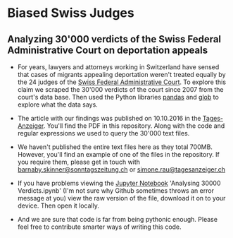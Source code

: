 # Biased Swiss Judges

## Analyzing 30'000 verdicts of the Swiss Federal Administrative Court on deportation appeals

- For years, lawyers and attorneys working in Switzerland have sensed that cases of migrants appealing deportation weren't treated equally by the 24 judges of the [Swiss Federal Administrative Court](http://www.bvger.ch/index.html?lang=en). To explore this claim we scraped the 30'000 verdicts of the court since 2007 from the court's data base. Then used the Python libraries [pandas](http://pandas.pydata.org/) and [glob](https://docs.python.org/2/library/glob.html) to explore what the data says.

- The article with our findings was published on 10.10.2016 in the [Tages-Anzeiger](http://www.tagesanzeiger.ch). You'll find the PDF in this repository. Along with the code and regular expressions we used to query the 30'000 text files.

- We haven't published the entire text files here as they total 700MB. However, you'll find an example of one of the files in the repository. If you require them, please get in touch with barnaby.skinner@sonntagszeitung.ch or simone.rau@tagesanzeiger.ch

- If you have problems viewing the [Jupyter Notebook](http://jupyter.org/) 'Analysing 30000 Verdicts.ipynb' (I'm not sure why Github sometimes throws an error message at you) view the raw version of the file, download it on to your device. Then open it locally.

- And we are sure that code is far from being pythonic enough. Please feel free to contribute smarter ways of writing this code.

